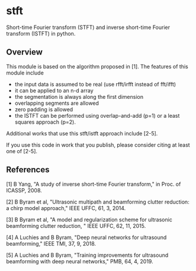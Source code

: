 # stft

Short-time Fourier transform (STFT) and inverse short-time Fourier transform (ISTFT) in python.

## Overview

This module is based on the algorithm proposed in [1]. The features of this module include

* the input data is assumed to be real (use rfft/irfft instead of fft/ifft)
* it can be applied to an n-d array
* the segmentation is always along the first dimension
* overlapping segments are allowed
* zero padding is allowed
* the ISTFT can be performed using overlap-and-add (p=1) or a least squares approach (p=2).

Additional works that use this stft/istft approach include [2-5].

If you use this code in work that you publish, please consider citing at least one of [2-5].

## References

[1] B Yang, "A study of inverse short-time Fourier transform," in Proc. of ICASSP, 2008.

[2] B Byram et al, "Ultrasonic multipath and beamforming clutter reduction: a chirp model approach," IEEE UFFC, 61, 3, 2014.

[3] B Byram et al, "A model and regularization scheme for ultrasonic beamforming clutter reduction, " IEEE UFFC, 62, 11, 2015.

[4] A Luchies and B Byram, "Deep neural networks for ultrasound beamforming," IEEE TMI, 37, 9, 2018.

[5] A Luchies and B Byram, "Training improvements for ultrasound beamforming with deep neural networks," PMB, 64, 4, 2019.
